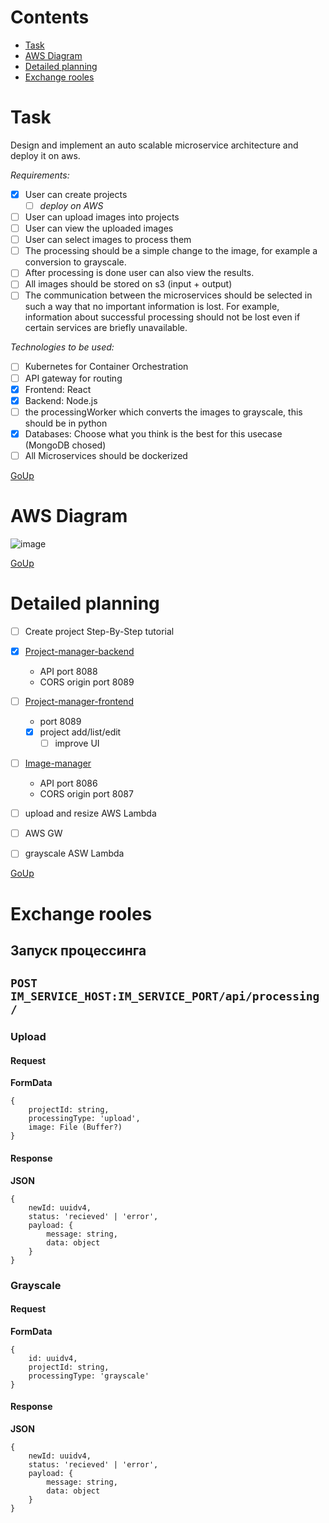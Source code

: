 # Contents
- [Task](#task)
- [AWS Diagram](#aws-diagram)
- [Detailed planning](#detailed-planning)
- [Exchange rooles](#exchange-rooles)

# Task
Design and implement an auto scalable microservice architecture and deploy it on aws.

_Requirements:_
- [x] User can create projects
  - [ ] _deploy on AWS_
- [ ] User can upload images into projects
- [ ] User can view the uploaded images
- [ ] User can select images to process them
- [ ] The processing should be a simple change to the image, for example a conversion to grayscale.
- [ ] After processing is done user can also view the results.
- [ ] All images should be stored on s3 (input + output)
- [ ] The communication between the microservices should be selected in such a way that no important information is lost. For example, information about successful processing should not be lost even if certain services are briefly unavailable.

_Technologies to be used:_
- [ ] Kubernetes for Container Orchestration
- [ ] API gateway for routing
- [x] Frontend: React
- [x] Backend: Node.js
- [ ] the processingWorker which converts the images to grayscale, this should be in python
- [x] Databases: Choose what you think is the best for this usecase (MongoDB chosed)
- [ ] All Microservices should be dockerized

[GoUp](#contents)

# AWS Diagram
![image](https://user-images.githubusercontent.com/75684216/124797695-39d1c980-df5b-11eb-889c-27557b0c33e9.png)

[GoUp](#contents)

# Detailed planning
- [ ] Create project Step-By-Step tutorial
- [x] [Project-manager-backend](https://github.com/imageditor/project-manager-backend)
   - API port 8088
   - CORS origin port 8089
- [ ] [Project-manager-frontend](https://github.com/imageditor/project-manager-frontend)
   - port 8089
   - [x] project add/list/edit
      - [ ] improve UI
- [ ] [Image-manager](https://github.com/imageditor/image-manager)
  - API port 8086
  - CORS origin port 8087
- [ ] upload and resize AWS Lambda
- [ ] AWS GW
- [ ] grayscale ASW Lambda



[GoUp](#contents)

# Exchange rooles

## Запуск процессинга

## `POST IM_SERVICE_HOST:IM_SERVICE_PORT/api/processing/`

### Upload

#### Request

**FormData**
```
{
    projectId: string,
    processingType: 'upload',
    image: File (Buffer?)
}
```

#### Response

**JSON**
```
{
    newId: uuidv4,
    status: 'recieved' | 'error',
    payload: {
        message: string,
        data: object
    }
}
```

### Grayscale

#### Request

**FormData**
```
{
    id: uuidv4,
    projectId: string,
    processingType: 'grayscale'
}
```

#### Response

**JSON**
```
{
    newId: uuidv4,
    status: 'recieved' | 'error',
    payload: {
        message: string,
        data: object
    }
}
```


